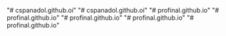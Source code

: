 "# cspanadol.github.oi" 
"# cspanadol.github.oi" 
"# profinal.github.io" 
"# profinal.github.io" 
"# profinal.github.io" 
"# profinal.github.io" 
"# profinal.github.io" 
